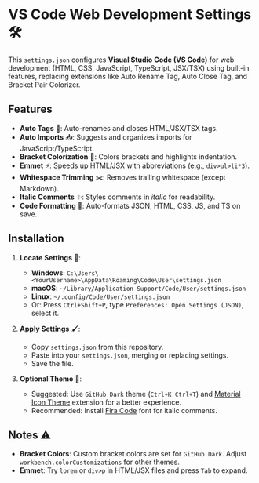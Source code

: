 # VS Code Web Development Settings 🛠️

This `settings.json` configures **Visual Studio Code (VS Code)** for web development (HTML, CSS, JavaScript, TypeScript, JSX/TSX) using built-in features, replacing extensions like Auto Rename Tag, Auto Close Tag, and Bracket Pair Colorizer.

## Features

- **Auto Tags** 🔗: Auto-renames and closes HTML/JSX/TSX tags.
- **Auto Imports** 📥: Suggests and organizes imports for JavaScript/TypeScript.
- **Bracket Colorization** 🎨: Colors brackets and highlights indentation.
- **Emmet** ⚡: Speeds up HTML/JSX with abbreviations (e.g., `div>ul>li*3`).
- **Whitespace Trimming** ✂️: Removes trailing whitespace (except Markdown).
- **Italic Comments** *✨*: Styles comments in *italic* for readability.
- **Code Formatting** 📝: Auto-formats JSON, HTML, CSS, JS, and TS on save.

## Installation

1. **Locate Settings** 📂:
   - **Windows**: `C:\Users\<YourUsername>\AppData\Roaming\Code\User\settings.json`
   - **macOS**: `~/Library/Application Support/Code/User/settings.json`
   - **Linux**: `~/.config/Code/User/settings.json`
   - Or: Press `Ctrl+Shift+P`, type `Preferences: Open Settings (JSON)`, select it.

2. **Apply Settings** 🖌️:
   - Copy `settings.json` from this repository.
   - Paste into your `settings.json`, merging or replacing settings.
   - Save the file.

3. **Optional Theme** 🌙:
   - Suggested: Use `GitHub Dark` theme (`Ctrl+K Ctrl+T`) and [Material Icon Theme](https://marketplace.visualstudio.com/items?itemName=PKief.material-icon-theme) extension for a better experience.
   - Recommended: Install [Fira Code](https://github.com/tonsky/FiraCode) font for italic comments.

## Notes ⚠️

- **Bracket Colors**: Custom bracket colors are set for `GitHub Dark`. Adjust `workbench.colorCustomizations` for other themes.
- **Emmet**: Try `lorem` or `div>p` in HTML/JSX files and press `Tab` to expand.
